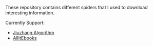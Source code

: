 These repository contains different spiders that I used to download interesting information.

Currently Support:

+ [Jiuzhang Algorithm](http://www.jiuzhang.com)
+ [AllItEbooks](http://www.allitebooks.com)

